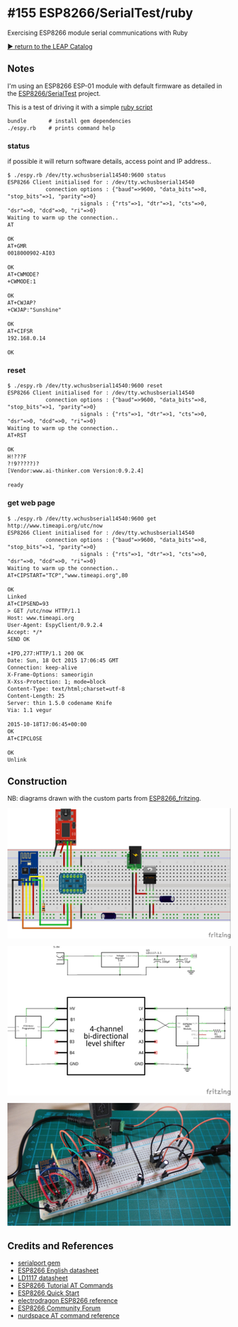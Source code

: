# #155 ESP8266/SerialTest/ruby

Exercising ESP8266 module serial communications with Ruby


[:arrow_forward: return to the LEAP Catalog](http://leap.tardate.com)

## Notes

I'm using an ESP8266 ESP-01 module with default firmware as detailed in the [ESP8266/SerialTest](../) project.

This is a test of driving it with a simple [ruby script](./espy.rb)

```
bundle       # install gem dependencies
./espy.rb    # prints command help
```

### status
if possible it will return software details, access point and IP address..
```
$ ./espy.rb /dev/tty.wchusbserial14540:9600 status
ESP8266 Client initialised for : /dev/tty.wchusbserial14540
            connection options : {"baud"=>9600, "data_bits"=>8, "stop_bits"=>1, "parity"=>0}
                       signals : {"rts"=>1, "dtr"=>1, "cts"=>0, "dsr"=>0, "dcd"=>0, "ri"=>0}
Waiting to warm up the connection..
AT

OK
AT+GMR
0018000902-AI03

OK
AT+CWMODE?
+CWMODE:1

OK
AT+CWJAP?
+CWJAP:"Sunshine"

OK
AT+CIFSR
192.168.0.14

OK
```

### reset

```
$ ./espy.rb /dev/tty.wchusbserial14540:9600 reset
ESP8266 Client initialised for : /dev/tty.wchusbserial14540
            connection options : {"baud"=>9600, "data_bits"=>8, "stop_bits"=>1, "parity"=>0}
                       signals : {"rts"=>1, "dtr"=>1, "cts"=>0, "dsr"=>0, "dcd"=>0, "ri"=>0}
Waiting to warm up the connection..
AT+RST

OK
H!???F
?!9?????)?
[Vendor:www.ai-thinker.com Version:0.9.2.4]

ready
```

### get web page

```
$ ./espy.rb /dev/tty.wchusbserial14540:9600 get http://www.timeapi.org/utc/now
ESP8266 Client initialised for : /dev/tty.wchusbserial14540
            connection options : {"baud"=>9600, "data_bits"=>8, "stop_bits"=>1, "parity"=>0}
                       signals : {"rts"=>1, "dtr"=>1, "cts"=>0, "dsr"=>0, "dcd"=>0, "ri"=>0}
Waiting to warm up the connection..
AT+CIPSTART="TCP","www.timeapi.org",80

OK
Linked
AT+CIPSEND=93
> GET /utc/now HTTP/1.1
Host: www.timeapi.org
User-Agent: EspyClient/0.9.2.4
Accept: */*
SEND OK

+IPD,277:HTTP/1.1 200 OK
Date: Sun, 18 Oct 2015 17:06:45 GMT
Connection: keep-alive
X-Frame-Options: sameorigin
X-Xss-Protection: 1; mode=block
Content-Type: text/html;charset=utf-8
Content-Length: 25
Server: thin 1.5.0 codename Knife
Via: 1.1 vegur

2015-10-18T17:06:45+00:00
OK
AT+CIPCLOSE

OK
Unlink
```

## Construction

NB: diagrams drawn with the custom parts from [ESP8266_fritzing](https://github.com/ydonnelly/ESP8266_fritzing).

![Breadboard](../assets/SerialTest_bb.jpg?raw=true)

![The Schematic](../assets/SerialTest_schematic.jpg?raw=true)

![The Build](../assets/SerialTest_build.jpg?raw=true)

## Credits and References
* [serialport gem](https://rubygems.org/gems/serialport)
* [ESP8266 English datasheet](https://nurdspace.nl/File:ESP8266_Specifications_English.pdf)
* [LD1117 datasheet](http://pdf1.alldatasheet.com/datasheet-pdf/view/173710/UTC/LD1117AL-15-TA3-A-R.html)
* [ESP8266 Tutorial AT Commands](https://youtu.be/uznq8W9sOKQ)
* [ESP8266 Quick Start](http://benlo.com/esp8266/esp8266QuickStart.html)
* [electrodragon ESP8266 reference](http://www.electrodragon.com/w/ESP8266)
* [ESP8266 Community Forum](http://www.esp8266.com/)
* [nurdspace AT command reference](https://nurdspace.nl/ESP8266#AT_Commands)
